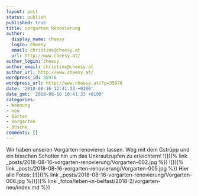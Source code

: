```yaml
---
layout: post
status: publish
published: true
title: Vorgarten Renovierung
author:
  display_name: cheesy
  login: cheesy
  email: christine@cheesy.at
  url: http://www.cheesy.at/
author_login: cheesy
author_email: christine@cheesy.at
author_url: http://www.cheesy.at/
wordpress_id: 35976
wordpress_url: http://www.cheesy.at/?p=35976
date: '2018-08-16 12:41:33 +0100'
date_gmt: '2018-08-16 10:41:33 +0100'
categories:
- Wohnung
- neu
- Garten
- Vorgarten
- Büsche
comments: []
---
```

Wir haben unseren Vorgarten renovieren lassen. Weg mit dem Gstrüpp und ein bisschen Schotter hin um das Unkrautzupfen zu erleichtern!
![]({% link _posts/2018-08-16-vorgarten-renovierung/Vorgarten-002.jpg %})
![]({% link _posts/2018-08-16-vorgarten-renovierung/Vorgarten-005.jpg %})
Hier alle Fotos:
[![]({% link _posts/2018-08-16-vorgarten-renovierung/Vorgarten-006.jpg %})]({% link _fotos/leben-in-belfast/2018-2/vorgarten-neu/index.md %})
